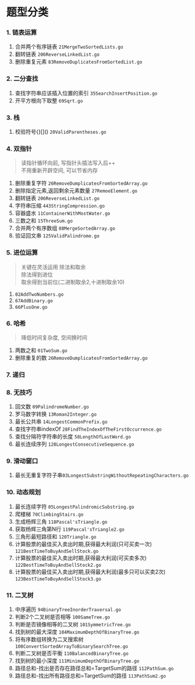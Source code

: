 
# 题型分类

### 1. 链表运算
1. 合并两个有序链表 `21MergeTwoSortedLists.go`
2. 翻转链表 `206ReverseLinkedList.go`
3. 删除重复元素 `83RemoveDuplicatesFromSortedList.go`

### 2. 二分查找
1. 查找字符串应该插入位置的索引 `35SearchInsertPosition.go`
2. 开平方根向下取整 `69Sqrt.go`

### 3. 栈
1. 校验符号{}[\]() `20ValidParentheses.go`

### 4. 双指针
> 读指针循环向前, 写指针头插法写入后++  
> 不用重新开辟空间, 可以节省内存
1. 删除重复字符 `26RemoveDumplicatesFromSortedArray.go`
2. 删除指定元素,返回剩余元素数量 `27RemoeElement.go`
3. 翻转链表 `206ReverseLinkedList.go`
4. 字符串压缩 `443StringCompression.go`
5. 容器盛水 `11ContainerWithMostWater.go`
6. 三数之和 `15ThreeSum.go`
7. 合并两个有序数组 `88MergeSortedArray.go`
8. 验证回文串 `125ValidPalindrome.go`

### 5. 进位运算
> 关键在灵活运用 除法和取余   
> 除法得到进位  
> 取余得到当前位(二进制取余2,十进制取余10)  
1. `02AddTwoNumbers.go`
2. `67AddBinary.go`
3. `66PlusOne.go`

### 6. 哈希
> 降低时间复杂度, 空间换时间
1. 两数之和 `01TwoSum.go`
2. 删除重复的数 `26RemoveDumplicatesFromSortedArray.go`

### 7. 递归


### 8. 无技巧
1. 回文数 `09PalindromeNumber.go`
2. 罗马数字转换 `13Roman2Integer.go`
3. 最长公共串 `14LongestCommonPrefix.go`
4. 查找字符串indexOf `28FindTheIndexOfTheFirstOccurrence.go`
5. 查找分隔符字符串的长度 `58LengthOfLastWord.go`
6. 最长连续序列 `128LongestConsecutiveSequence.go`

### 9. 滑动窗口

1. 最长无重复字符子串`03LongestSubstringWithoutRepeatingCharacters.go`

### 10. 动态规划

1. 最长连续字符 `05LongestPalindromicSubstring.go`
2. 爬楼梯 `70ClimbingStairs.go`
3. 生成杨辉三角 `118Pascal'sTriangle.go`
4. 获取杨辉三角第N行 `119Pascal'sTriangle2.go`
5. 三角形最短路径和 `120Triangle.go`
6. 计算股票的最佳买入卖出时期,获得最大利润(只可买卖一次) `121BestTimeToBuyAndSellStock.go`
7. 计算股票的最佳买入卖出时期,获得最大利润(可买卖多次) `122BestTimeToBuyAndSellStock2.go`
8. 计算股票的最佳买入卖出时期,获得最大利润(最多只可以买卖2次) `123BestTimeToBuyAndSellStock3.go`

### 11. 二叉树

1. 中序遍历 `94BinaryTreeInorderTraversal.go`
2. 判断2个二叉树是否相等 `100SameTree.go`
3. 判断是否镜像相等的二叉树 `101SymmetricTree.go`
4. 找到树的最大深度 `104MaximumDepthOfBinaryTree.go`
5. 将有序数组转换为二叉搜索树 `108ConvertSortedArrayToBinarySearchTree.go`
6. 判断二叉树是否平衡 `110BalancedBinaryTree.go`
7. 找到树的最小深度 `111MinimumDepthOfBinaryTree.go`
8. 路径总和-找出是否存在路径总和=TargetSum的路径 `112PathSum.go`
9. 路径总和-找出所有路径总和=TargetSum的路径 `113PathSum2.go`